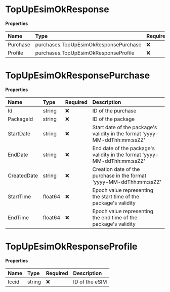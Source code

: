 # TopUpEsimOkResponse

**Properties**

| Name     | Type                                  | Required | Description |
| :------- | :------------------------------------ | :------- | :---------- |
| Purchase | purchases.TopUpEsimOkResponsePurchase | ❌       |             |
| Profile  | purchases.TopUpEsimOkResponseProfile  | ❌       |             |

# TopUpEsimOkResponsePurchase

**Properties**

| Name        | Type    | Required | Description                                                                |
| :---------- | :------ | :------- | :------------------------------------------------------------------------- |
| Id          | string  | ❌       | ID of the purchase                                                         |
| PackageId   | string  | ❌       | ID of the package                                                          |
| StartDate   | string  | ❌       | Start date of the package's validity in the format 'yyyy-MM-ddThh:mm:ssZZ' |
| EndDate     | string  | ❌       | End date of the package's validity in the format 'yyyy-MM-ddThh:mm:ssZZ'   |
| CreatedDate | string  | ❌       | Creation date of the purchase in the format 'yyyy-MM-ddThh:mm:ssZZ'        |
| StartTime   | float64 | ❌       | Epoch value representing the start time of the package's validity          |
| EndTime     | float64 | ❌       | Epoch value representing the end time of the package's validity            |

# TopUpEsimOkResponseProfile

**Properties**

| Name  | Type   | Required | Description    |
| :---- | :----- | :------- | :------------- |
| Iccid | string | ❌       | ID of the eSIM |
